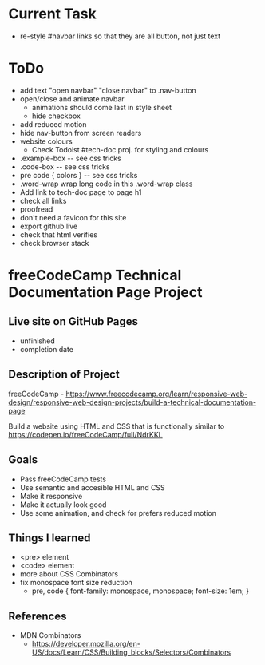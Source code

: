 # Current Task
 - re-style #navbar links so that they are all button, not just text

# ToDo
 - add text "open navbar" "close navbar" to .nav-button
 - open/close and animate navbar
   - animations should come last in style sheet
   - hide checkbox
 - add reduced motion
 - hide nav-button from screen readers
 - website colours
   - Check Todoist #tech-doc proj. for styling and colours
 - .example-box -- see css tricks
 - .code-box  -- see css tricks
 - pre code { colors } -- see css tricks
 - .word-wrap wrap long code in this .word-wrap class
 - Add link to tech-doc page to page h1
 - check all links
 - proofread
 - don't need a favicon for this site 
 - export github live
 - check that html verifies
 - check browser stack

# freeCodeCamp Technical Documentation Page Project

## Live site on GitHub Pages
 - unfinished
 - completion date
 
## Description of Project
freeCodeCamp - https://www.freecodecamp.org/learn/responsive-web-design/responsive-web-design-projects/build-a-technical-documentation-page

Build a website using HTML and CSS that is functionally similar to https://codepen.io/freeCodeCamp/full/NdrKKL

## Goals
 - Pass freeCodeCamp tests
 - Use semantic and accesible HTML and CSS
 - Make it responsive
 - Make it actually look good
 - Use some animation, and check for prefers reduced motion
 
## Things I learned
 - &lt;pre> element
 - &lt;code> element
 - more about CSS Combinators
 - fix monospace font size reduction
   - pre, code { font-family: monospace, monospace; font-size: 1em; }

## References
 - MDN Combinators
   - https://developer.mozilla.org/en-US/docs/Learn/CSS/Building_blocks/Selectors/Combinators
